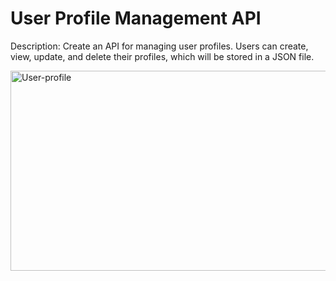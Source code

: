 <h1>User Profile Management API</h1>
<p>Description: Create an API for managing user profiles. Users can create, view, update, and delete their profiles, which will be stored in a JSON file.</p>
<img src="https://socialify.git.ci/Luyanda078/User-profile/image?language=1&owner=1&name=1&stargazers=1&theme=Light" alt="User-profile" width="640" height="320" />
